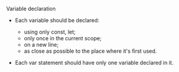 Variable declaration

- Each variable should be declared:

  - using only const, let;
  - only once in the current scope;
  - on a new line;
  - as close as possible to the place
    where it's first used.

- Each var statement should have only
  one variable declared in it.
